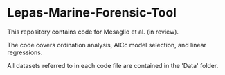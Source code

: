 # Lepas-Marine-Forensic-Tool

This repository contains code for Mesaglio et al. (in review). 

The code covers ordination analysis, AICc model selection, and linear regressions.

All datasets referred to in each code file are contained in the 'Data' folder. 
